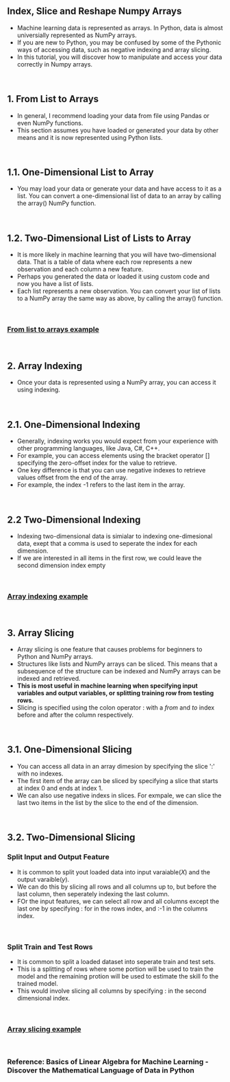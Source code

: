 ## Index, Slice and Reshape Numpy Arrays
* Machine learning data is represented as arrays. In Python, data is almost universially represented as NumPy arrays.
* If you are new to Python, you may be confused by some of the Pythonic ways of accessing data, such as negative indexing and array slicing.
* In this tutorial, you will discover how to manipulate and access your data correctly in Numpy arrays.

</br>

## 1. From List to Arrays
* In general, I recommend loading your data from file using Pandas or even NumPy functions.
* This section assumes you have loaded or generated your data by other means and it is now represented using Python lists.

</br>

## 1.1. One-Dimensional List to Array
* You may load your data or generate your data and have access to it as a list. You can convert a one-dimensional list of data to an array by calling the array() NumPy function.


</br>

## 1.2. Two-Dimensional List of Lists to Array
* It is more likely in machine learning that you will have two-dimensional data. That is a table of data where each row represents a new observation and each column a new feature.
* Perhaps you generated the data or loaded it using custom code and now you have a list of lists.
* Each list represents a new observation. You can convert your list of lists to a NumPy array the same way as above, by calling the array() function.

</br>

### [From list to arrays example](./list_to_arrays.py)

</br>

## 2. Array Indexing
* Once your data is represented using a NumPy array, you can access it using indexing.

</br>

## 2.1. One-Dimensional Indexing
* Generally, indexing works you would expect from your experience with other programming languages, like Java, C#, C++.
* For example, you can access elements using the bracket operator [] specifying the zero-offset index for the value to retrieve.
* One key difference is that you can use negative indexes to retrieve values offset from the end of the array.
* For example, the index -1 refers to the last item in the array.

</br>

## 2.2 Two-Dimensional Indexing
* Indexing two-dimensional data is simialar to indexing one-dimesional data, exept that a comma is used to seperate the index for each dimension.
* If we are interested in all items in the first row, we could leave the second dimension index empty

</br>

### [Array indexing example](./array_indexing.py)

</br>

## 3. Array Slicing
* Array slicing is one feature that causes problems for beginners to Python and NumPy arrays.
* Structures like lists and NumPy arrays can be sliced. This means that a subsequence of the structure can be indexed and NumPy arrays can be indexed and retrieved.
* __This is most useful in machine learning when specifying input variables and output variables, or splitting training row from testing rows.__
* Slicing is specified using the colon operator : with a _from_ and _to_ index before and after the column respectively.

</br>

## 3.1. One-Dimensional Slicing
* You can access all data in an array dimesion by specifying the slice ':' with no indexes.
* The first item of the array can be sliced by specifying a slice that starts at index 0 and ends at index 1.
* We can also use negative indexs in slices. For exmpale, we can slice the last two items in the list by the slice to the end of the dimension.

</br>

## 3.2. Two-Dimensional Slicing

### Split Input and Output Feature
* It is common to split yout loaded data into input varaiable($X$) and the output varaible($y$).
* We can do this by slicing all rows and all columns up to, but before the last column, then seperately indexing the last column.
* FOr the input features, we can select all row and all columns except the last one by specifying : for in the rows index, and :-1 in the columns index.

</br>

### Split Train and Test Rows
* It is common to split a loaded dataset into seperate train and test sets.
* This is a splitting of rows where some portion will be used to train the model and the remaining protion will be used to estimate the skill fo the trained model. 
* This would involve slicing all columns by specifying : in the second dimensional index.

</br>

### [Array slicing example](./array_slicing.py)

</br>

### Reference: Basics of Linear Algebra for Machine Learning - Discover the Mathematical Language of Data in Python